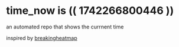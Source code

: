 # time_now is (( 1742266800446 ))

an automated repo that shows the currnent time

inspired by [breakingheatmap](https://github.com/breakingheatmap/breakingheatmap)